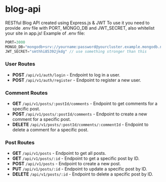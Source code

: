 # blog-api
RESTful Blog API created using Express.js &amp; JWT
To use it you need to provide .env file with PORT, MONGO_DB and JWT_SECRET, also whitelist your site in app.js!
Example of .env file:

```js
PORT=3000
MONGO_DB="mongodb+srv://yourname:password@yourcluster.example.mongodb.net/blog_api"
JWT_SECRET="smthhi85392jkdg" // use something stronger than this
```

### User Routes
- **POST** `/api/v1/auth/login` - Endpoint to log in a user.
- **POST** `/api/v1/auth/register` - Endpoint to register a new user.

### Comment Routes
- **GET** `/api/v1/posts/:postId/comments` - Endpoint to get comments for a specific post.
- **POST** `/api/v1/posts/:postId/comments` - Endpoint to create a new comment for a specific post.
- **DELETE** `/api/v1/posts/:postId/comments/:commentId` - Endpoint to delete a comment for a specific post.

### Post Routes
- **GET** `/api/v1/posts` - Endpoint to get all posts.
- **GET** `/api/v1/posts/:id` - Endpoint to get a specific post by ID.
- **POST** `/api/v1/posts` - Endpoint to create a new post.
- **PUT** `/api/v1/posts/:id` - Endpoint to update a specific post by ID.
- **DELETE** `/api/v1/posts/:id` - Endpoint to delete a specific post by ID.